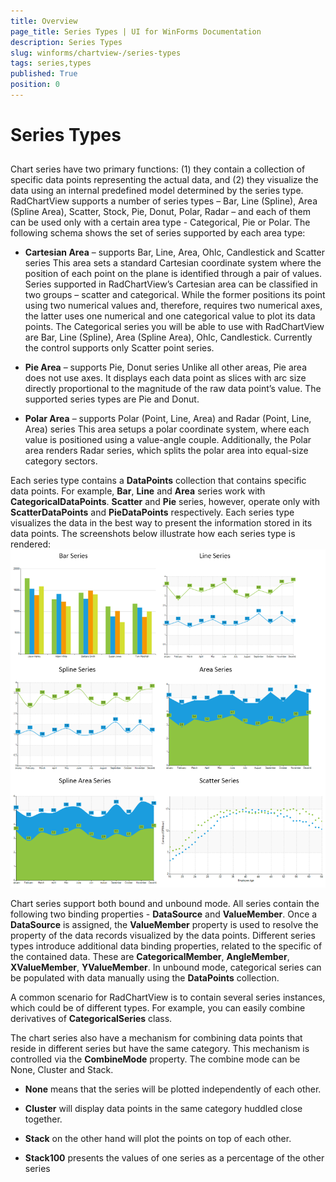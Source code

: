 ```yaml
---
title: Overview
page_title: Series Types | UI for WinForms Documentation
description: Series Types
slug: winforms/chartview-/series-types
tags: series,types
published: True
position: 0
---
```


# Series Types



## 

Chart series have two primary functions: (1) they contain a collection of specific data points representing the actual data, and (2) they visualize the data using an internal predefined model determined by the series type. RadChartView supports a number of series types – Bar, Line (Spline), Area (Spline Area), Scatter, Stock, Pie, Donut, Polar, Radar – and each of them can be used only with a certain area type - Categorical, Pie or Polar. The following schema shows the set of series supported by each area type:
        

* __Cartesian Area__ – supports Bar, Line, Area, Ohlc, Candlestick and Scatter series This area sets a standard Cartesian coordinate system where the position of each point on the plane is identified through a pair of values. Series supported in RadChartView’s Cartesian area can be classified in two groups – scatter and categorical. While the former positions its point using two numerical values and, therefore, requires two numerical axes, the latter uses one numerical and one categorical value to plot its data points. The Categorical series you will be able to use with RadChartView are Bar, Line (Spline), Area (Spline Area), Ohlc, Candlestick. Currently the control supports only Scatter point series.
            

* __Pie Area__ – supports Pie, Donut series Unlike all other areas, Pie area does not use axes. It displays each data point as slices with arc size directly proportional to the magnitude of the raw data point’s value. The supported series types are Pie and Donut.
            

* __Polar Area__ – supports Polar (Point, Line, Area) and Radar (Point, Line, Area) series This area setups a polar coordinate system, where each value is positioned using a value-angle couple. Additionally, the Polar area renders Radar series, which splits the polar area into equal-size category sectors.
            

Each series type contains a __DataPoints__ collection that contains specific data points. For example, __Bar__, __Line__ and __Area__ series work with __CategoricalDataPoints__. __Scatter__ and __Pie__ series, however, operate only with __ScatterDataPoints__ and __PieDataPoints__ respectively. Each series type visualizes the data in the best way to present the information stored in its data points. The screenshots below illustrate how each series type is rendered: 
![](images/chartview-series-types-overview001.png)

Chart series support both bound and unbound mode. All series contain the following two binding properties - __DataSource__ and __ValueMember__. Once a __DataSource__ is assigned, the __ValueMember__ property is used to resolve the property of the data records visualized by the data points. Different series types introduce additional data binding properties, related to the specific of the contained data. These are __CategoricalMember__, __AngleMember__, __XValueMember__, __YValueMember__. In unbound mode, categorical series can be populated with data manually using the __DataPoints__ collection.
        

A common scenario for RadChartView is to contain several series instances, which could be of different types. For example, you can easily combine derivatives of __CategoricalSeries__ class.
        

The chart series also have a mechanism for combining data points that reside in different series but have the same category. This mechanism is controlled via the __CombineMode__ property. The combine mode can be None, Cluster and Stack.

        

* __None__ means that the series will be plotted independently of each other.

            

* __Cluster__ will display data points in the same category huddled close together.

            

* __Stack__ on the other hand will plot the points on top of each other.

            

* __Stack100__ presents the values of one series as a percentage of the other series
            
